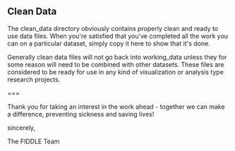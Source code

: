 ## Clean Data

The clean_data directory obviously contains properly clean and ready to use
data files. When you're satisfied that you've completed all the work you can 
on a particular dataset, simply copy it here to show that it's done.

Generally clean data files will not go back into working_data unless they for
some reason will need to be combined with other datasets. These files are
considered to be ready for use in any kind of visualization or analysis type
research projects.

===

Thank you for taking an interest in the work ahead - together we can make
a difference, preventing sickness and saving lives!
  
sincerely,

The FIDDLE Team
